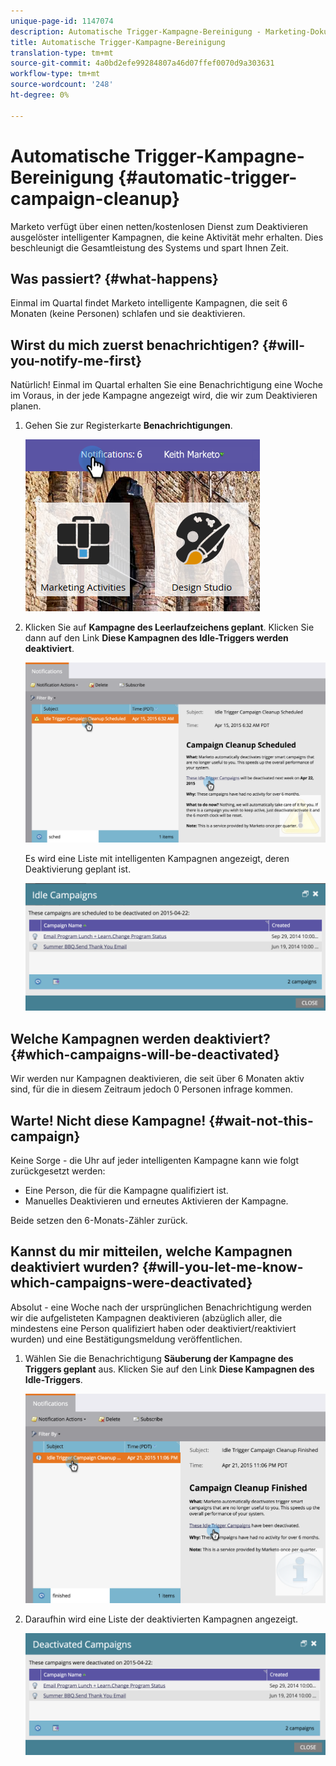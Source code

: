 ```yaml
---
unique-page-id: 1147074
description: Automatische Trigger-Kampagne-Bereinigung - Marketing-Dokumente - Produktdokumentation
title: Automatische Trigger-Kampagne-Bereinigung
translation-type: tm+mt
source-git-commit: 4a0bd2efe99284807a46d07ffef0070d9a303631
workflow-type: tm+mt
source-wordcount: '248'
ht-degree: 0%

---
```



# Automatische Trigger-Kampagne-Bereinigung {#automatic-trigger-campaign-cleanup}

Marketo verfügt über einen netten/kostenlosen Dienst zum Deaktivieren ausgelöster intelligenter Kampagnen, die keine Aktivität mehr erhalten. Dies beschleunigt die Gesamtleistung des Systems und spart Ihnen Zeit.

## Was passiert? {#what-happens}

Einmal im Quartal findet Marketo intelligente Kampagnen, die seit 6 Monaten (keine Personen) schlafen und sie deaktivieren.

## Wirst du mich zuerst benachrichtigen? {#will-you-notify-me-first}

Natürlich! Einmal im Quartal erhalten Sie eine Benachrichtigung eine Woche im Voraus, in der jede Kampagne angezeigt wird, die wir zum Deaktivieren planen.

1. Gehen Sie zur Registerkarte **Benachrichtigungen**.

   ![](assets/notifications.png)

1. Klicken Sie auf **Kampagne des Leerlaufzeichens geplant**. Klicken Sie dann auf den Link **Diese Kampagnen des Idle-Triggers werden deaktiviert**.

   ![](assets/image2015-4-27-20-3a48-3a35.png)

   Es wird eine Liste mit intelligenten Kampagnen angezeigt, deren Deaktivierung geplant ist.

   ![](assets/image2015-4-27-20-3a35-3a29.png)

## Welche Kampagnen werden deaktiviert? {#which-campaigns-will-be-deactivated}

Wir werden nur Kampagnen deaktivieren, die seit über 6 Monaten aktiv sind, für die in diesem Zeitraum jedoch 0 Personen infrage kommen.

## Warte! Nicht diese Kampagne! {#wait-not-this-campaign}

Keine Sorge - die Uhr auf jeder intelligenten Kampagne kann wie folgt zurückgesetzt werden:

* Eine Person, die für die Kampagne qualifiziert ist.
* Manuelles Deaktivieren und erneutes Aktivieren der Kampagne.

Beide setzen den 6-Monats-Zähler zurück.

## Kannst du mir mitteilen, welche Kampagnen deaktiviert wurden? {#will-you-let-me-know-which-campaigns-were-deactivated}

Absolut - eine Woche nach der ursprünglichen Benachrichtigung werden wir die aufgelisteten Kampagnen deaktivieren (abzüglich aller, die mindestens eine Person qualifiziert haben oder deaktiviert/reaktiviert wurden) und eine Bestätigungsmeldung veröffentlichen.

1. Wählen Sie die Benachrichtigung **Säuberung der Kampagne des Triggers geplant** aus. Klicken Sie auf den Link **Diese Kampagnen des Idle-Triggers**.

   ![](assets/image2015-4-27-20-3a56-3a41.png)

1. Daraufhin wird eine Liste der deaktivierten Kampagnen angezeigt.

   ![](assets/image2015-4-27-20-3a58-3a38.png)
